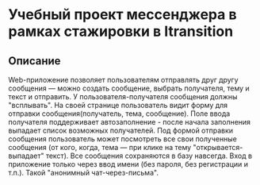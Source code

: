 # Учебный проект мессенджера в рамках стажировки в Itransition

## Описание

Web-приложение позволяет пользователям отправлять друг другу сообщения — можно создать сообщение, выбрать получателя, тему и текст и отправить. У пользователя-получателя сообщения должны "всплывать". На своей странице пользователь видит форму для отправки сообщения(получатель, тема, сообщение). Поле ввода получателя поддерживает автозаполнение - после начала заполнения выпадает список возможных получателей. Под формой отправки сообщения пользователь может посмотреть все свои полученные сообщения (от кого, когда, тема — при клике на тему "открывается-выпадает" текст).
Все сообщения сохраняются в базу навсегда.
Вход в приложение только через ввод имени (без пароля, без регистрации и т.п.). Такой "анонимный чат-через-письма".
